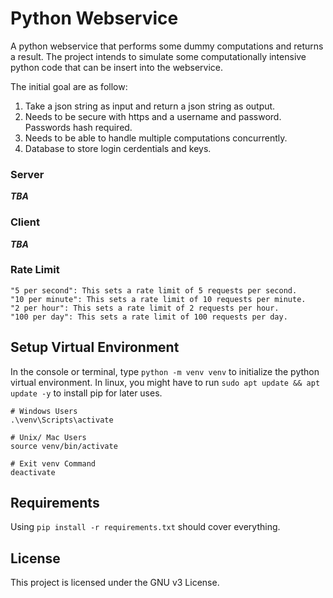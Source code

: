 # Python Webservice
 A python webservice that performs some dummy computations and returns a result. The project intends to simulate some computationally intensive python code that can be insert into the webservice.

The initial goal are as follow:
1. Take a json string as input and return a json string as output.
2. Needs to be secure with https and a username and password. Passwords hash required.
3. Needs to be able to handle multiple computations concurrently.
4. Database to store login cerdentials and keys.

### Server
***TBA***

### Client
***TBA***

### Rate Limit
```
"5 per second": This sets a rate limit of 5 requests per second.
"10 per minute": This sets a rate limit of 10 requests per minute.
"2 per hour": This sets a rate limit of 2 requests per hour.
"100 per day": This sets a rate limit of 100 requests per day.
```

## Setup Virtual Environment
In the console or terminal, type `python -m venv venv` to initialize the python virtual environment. In linux, you might have to run `sudo apt update && apt update -y` to install pip for later uses.
```
# Windows Users
.\venv\Scripts\activate

# Unix/ Mac Users
source venv/bin/activate

# Exit venv Command
deactivate

```

## Requirements
Using ``pip install -r requirements.txt`` should cover everything.

## License
This project is licensed under the GNU v3 License.